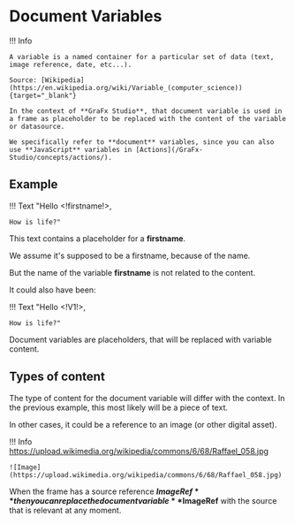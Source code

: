 # Document Variables

!!! Info

	A variable is a named container for a particular set of data (text, image reference, date, etc...).

	Source: [Wikipedia](https://en.wikipedia.org/wiki/Variable_(computer_science)){target="_blank"}

	In the context of **GraFx Studio**, that document variable is used in a frame as placeholder to be replaced with the content of the variable or datasource.
	
	We specifically refer to **document** variables, since you can also use **JavaScript** variables in [Actions](/GraFx-Studio/concepts/actions/).

## Example

!!! Text
	"Hello <!firstname!>,

	How is life?"


This text contains a placeholder for a **firstname**.

We assume it's supposed to be a firstname, because of the name.

But the name of the variable **firstname** is not related to the content.

It could also have been:

!!! Text
	"Hello <!V1!>,

	How is life?"

Document variables are placeholders, that will be replaced with variable content.

## Types of content

The type of content for the document variable will differ with the context. In the previous example, this most likely will be a piece of text.

In other cases, it could be a reference to an image (or other digital asset).

!!! Info
	https://upload.wikimedia.org/wikipedia/commons/6/68/Raffael_058.jpg

	![Image](https://upload.wikimedia.org/wikipedia/commons/6/68/Raffael_058.jpg)

When the frame has a source reference **$ImageRef** then you can replace the document variable **$ImageRef** with the source that is relevant at any moment.